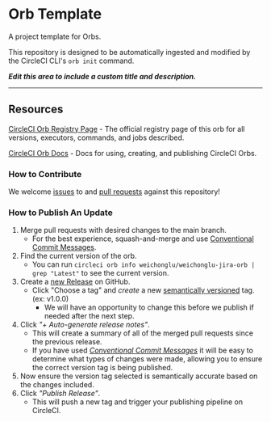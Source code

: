 # Orb Template

<!---
[![CircleCI Build Status](https://circleci.com/gh/WeiChongLu/jira-orb.svg?style=shield "CircleCI Build Status")](https://circleci.com/gh/WeiChongLu/jira-orb) [![CircleCI Orb Version](https://badges.circleci.com/orbs/WeiChongLu/jira-orb.svg)](https://circleci.com/developer/orbs/orb/WeiChongLu/jira-orb) [![GitHub License](https://img.shields.io/badge/license-MIT-lightgrey.svg)](https://raw.githubusercontent.com/WeiChongLu/jira-orb/master/LICENSE) [![CircleCI Community](https://img.shields.io/badge/community-CircleCI%20Discuss-343434.svg)](https://discuss.circleci.com/c/ecosystem/orbs)

--->

A project template for Orbs.

This repository is designed to be automatically ingested and modified by the CircleCI CLI's `orb init` command.

_**Edit this area to include a custom title and description.**_

---

## Resources

[CircleCI Orb Registry Page](https://circleci.com/developer/orbs/orb/weichonglu/jira-orb) - The official registry page of this orb for all versions, executors, commands, and jobs described.

[CircleCI Orb Docs](https://circleci.com/docs/orb-intro/#section=configuration) - Docs for using, creating, and publishing CircleCI Orbs.

### How to Contribute

We welcome [issues](https://github.com/WeiChongLu/jira-orb/issues) to and [pull requests](https://github.com/WeiChongLu/jira-orb/pulls) against this repository!

### How to Publish An Update
1. Merge pull requests with desired changes to the main branch.
    - For the best experience, squash-and-merge and use [Conventional Commit Messages](https://conventionalcommits.org/).
2. Find the current version of the orb.
    - You can run `circleci orb info weichonglu/weichonglu-jira-orb | grep "Latest"` to see the current version.
3. Create a [new Release](https://github.com/WeiChongLu/jira-orb/releases/new) on GitHub.
    - Click "Choose a tag" and _create_ a new [semantically versioned](http://semver.org/) tag. (ex: v1.0.0)
      - We will have an opportunity to change this before we publish if needed after the next step.
4.  Click _"+ Auto-generate release notes"_.
    - This will create a summary of all of the merged pull requests since the previous release.
    - If you have used _[Conventional Commit Messages](https://conventionalcommits.org/)_ it will be easy to determine what types of changes were made, allowing you to ensure the correct version tag is being published.
5. Now ensure the version tag selected is semantically accurate based on the changes included.
6. Click _"Publish Release"_.
    - This will push a new tag and trigger your publishing pipeline on CircleCI.